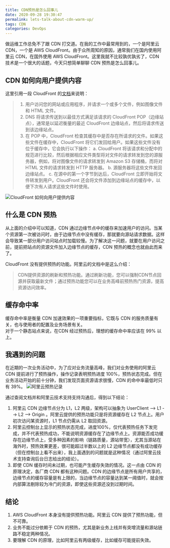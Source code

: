 ```yaml
---
title: CDN预热是怎么回事儿
date: 2020-09-28 19:30:47
permalink: lets-talk-about-cdn-warm-up/
tags: CDN
categories: DevOps
---
```


做运维工作总免不了跟 CDN 打交道。在我的工作中最常用到的，一个是阿里云 CDN，一个是 AWS CloudFront。由于众所周知的原因，通常我们在国内使用阿里云 CDN，在国外使用 AWS CloudFront。这里我就不比较孰优孰劣了，CDN 技术是一个很大的话题，今天只想简单聊聊 CDN 预热是怎么回事儿。
<!--more-->

## CDN 如何向用户提供内容

这里引用一段 CloudFront 的[文档](https://docs.aws.amazon.com/zh_cn/AmazonCloudFront/latest/DeveloperGuide/HowCloudFrontWorks.html)来说明：

> 1. 用户访问您的网站或应用程序，并请求一个或多个文件，例如图像文件和 HTML 文件。
> 2. DNS 将请求传送到以最佳方式满足该请求的 CloudFront POP（边缘站点），通常是以延迟衡量的最近 CloudFront 边缘站点，然后将请求传送到该边缘站点。
> 3. 在 POP 中，CloudFront 检查其缓存中是否存在所请求的文件。如果这些文件在缓存中，CloudFront 将它们发回给用户。如果这些文件没有 位于缓存中，它会执行以下操作：
    a. CloudFront 将该请求和分配中的规范进行比较，然后根据相应文件类型将对文件的请求转发到您的源服务器，例如，将对图像文件的请求转发到 Amazon S3 存储桶，而将对 HTML 文件的请求转发到 HTTP 服务器。
    b. 源服务器将这些文件发回边缘站点。
    c. 在源中的第一个字节到达后，CloudFront 立即开始将文件转发到用户。CloudFront 还会将文件添加到边缘站点的缓存中，以便下次有人请求这些文件时使用。

![CloudFront 如何向用户提供内容](https://docs.aws.amazon.com/zh_cn/AmazonCloudFront/latest/DeveloperGuide/images/how-cloudfront-delivers-content.png)


## 什么是 CDN 预热

从上面的介绍中可以知道，CDN 通过边缘节点中的缓存来加速用户的访问。当某个资源第一次被访问时，由于边缘节点中没有缓存，那就要向源站请求数据。这样会导致某一部分用户访问站点时加载较慢。为了解决这一问题，就要在用户访问之前，提前把站点的资源文件加入边缘节点的缓存，CDN 预热的概念也就由此而来了。

CloudFront 没有提供预热的功能。阿里云的文档中是这么介绍：
> CDN提供资源的刷新和预热功能。通过刷新功能，您可以强制CDN节点回源并获取最新文件；通过预热功能您可以在业务高峰前预热热门资源，提高资源访问效率。


## 缓存命中率

缓存命中率是衡量 CDN 加速效果的一项重要指标，它既与 CDN 的服务质量有关，也与使用者的配置及业务场景有关。  
对于一个静态站点来说，在CDN 经过预热后，理想的缓存命中率应该在 99% 以上。


## 我遇到的问题

在近期的一次业务活动中，为了应对业务流量高峰，我们对业务使用的阿里云 CDN 提前进行了预热操作，操作记录表明预热进度 100%，预热状态完成。但在业务活动开始的前十分钟，我们发现页面资源请求很慢，CDN 的命中率最低时只有 39%。
![阿里云预热记录](https://blog-1252856176.file.myqcloud.com/post/lets-talk-about-cdn-warm-up/aliyun-cdn-warm-up-log.png)

通过查阅文档并和阿里云技术支持支持沟通后，得到以下结论： 
1. 阿里云 CDN 边缘节点分为 L1，L2 两级，架构可以抽象为 UserClient --> L1 --> L2 --> Origin 。阿里云提供的预热功能只是将资源缓存在 L2 节点上。用户初次访问某资源时，L1 节点仍需从 L2 取回资源。
2. 阿里云控制台上显示的预热状态完成，进度100%，仅代表预热任务下发完成，并不代表预热成功，不能说明资源缓存在了边缘节点上。资源能否成功缓存在边缘节点上，受多种因素的影响（链路质量，源站带宽），尤其当源站在海外时，预热效果更差，很可能超过半数以上的 L2 边缘节点都没有成功缓存（但在控制台上看不出来），我上面遇到的问题就是这种情况（通过阿里云技术支持查询后台日志给出的结论）。
3. 即使 CDN 缓存时间未过期，也可能产生缓存失效的情况。这一点由 CDN 的原理决定，各厂商 CDN 都有这种问题。CDN 的边缘节点是所有用户共享的，边缘节点的缓存容量是有上限的，当边缘节点的容量达到某一阈值时，就会按内部算法剔除较为冷门的资源，即使这些资源还没到过期时间。

## 结论

1. AWS CloudFront 本身没有提供预热功能。阿里云 CDN 提供了预热功能，但不可靠。
2. 业务不能过分依赖于 CDN 的预热，尤其是新业务上线并有突增流量和源站链路不稳定两种情况。
3. 要理解 CDN 的原理，比如阿里云有两级缓存，比如缓存可能提前失效。
